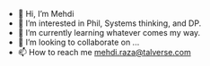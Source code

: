 - 👋 Hi, I’m Mehdi
- 👀 I’m interested in Phil, Systems thinking, and DP. 
- 🌱 I’m currently learning whatever comes my way. 
- 💞️ I’m looking to collaborate on ...
- 📫 How to reach me mehdi.raza@talverse.com

<!---
mehdirazak/mehdirazak is a ✨ special ✨ repository because its `README.md` (this file) appears on your GitHub profile.
You can click the Preview link to take a look at your changes.
--->
